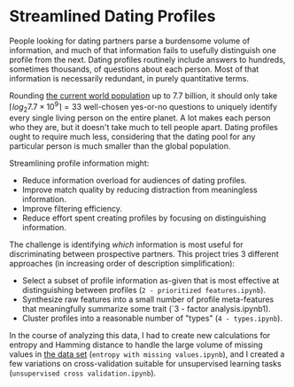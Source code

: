 # Streamlined Dating Profiles
 
People looking for dating partners parse a burdensome volume of information, and much of that information fails to usefully distinguish one profile from the next. Dating profiles routinely include answers to hundreds, sometimes thousands, of questions about each person. Most of that information is necessarily redundant, in purely quantitative terms.

Rounding [the current world population](https://www.census.gov/popclock/) up to 7.7 billion, it should only take $\lceil log_2 7.7 \times 10^9 \rceil = 33$ well-chosen yes-or-no questions to uniquely identify every single living person on the entire planet. A lot makes each person who they are, but it doesn't take much to tell people apart. Dating profiles ought to require much less, considering that the dating pool for any particular person is much smaller than the global population.

Streamlining profile information might:
- Reduce information overload for audiences of dating profiles.
- Improve match quality by reducing distraction from meaningless information.
- Improve filtering efficiency.
- Reduce effort spent creating profiles by focusing on distinguishing information.

The challenge is identifying _which_ information is most useful for discriminating between prospective partners. This project tries 3 different approaches (in increasing order of description simplification):

- Select a subset of profile information as-given that is most effective at distinguishing between profiles (`2 - prioritized features.ipynb`).
- Synthesize raw features into a small number of profile meta-features that meaningfully summarize some trait (`3 - factor analysis.ipynb1).
- Cluster profiles into a reasonable number of "types" (`4 - types.ipynb`).

In the course of analyzing this data, I had to create new calculations for entropy and Hamming distance to handle the large volume of missing values in [the data set](https://doi.org/10.26775/ODP.2016.11.03) (`entropy with missing values.ipynb`), and I created a few variations on cross-validation suitable for unsupervised learning tasks (`unsupervised cross validation.ipynb`).